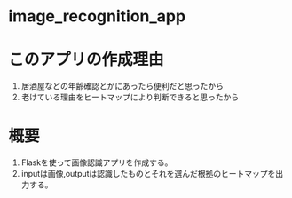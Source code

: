 # image_recognition_app
# このアプリの作成理由
1. 居酒屋などの年齢確認とかにあったら便利だと思ったから
1. 老けている理由をヒートマップにより判断できると思ったから
# 概要
1. Flaskを使って画像認識アプリを作成する。
1. inputは画像,outputは認識したものとそれを選んだ根拠のヒートマップを出力する。
